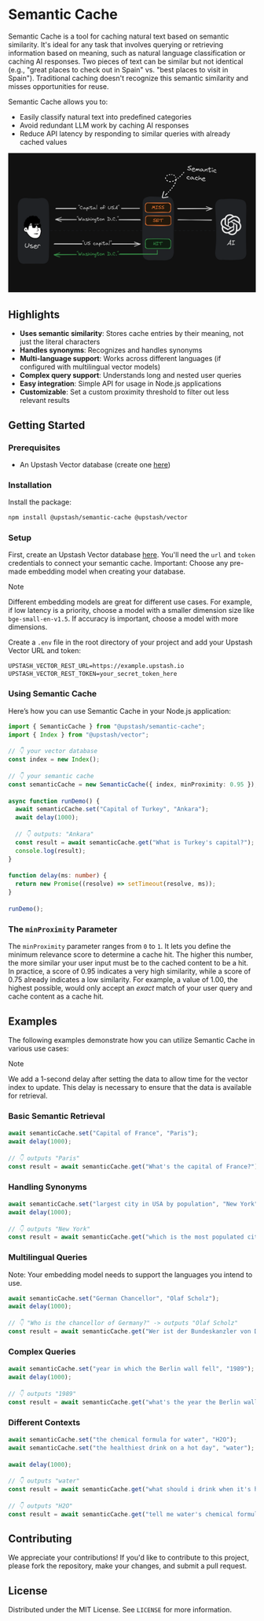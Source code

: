 # Semantic Cache

Semantic Cache is a tool for caching natural text based on semantic similarity. It's ideal for any task that involves querying or retrieving information based on meaning, such as natural language classification or caching AI responses. Two pieces of text can be similar but not identical (e.g., "great places to check out in Spain" vs. "best places to visit in Spain"). Traditional caching doesn't recognize this semantic similarity and misses opportunities for reuse.

Semantic Cache allows you to:

- Easily classify natural text into predefined categories
- Avoid redundant LLM work by caching AI responses
- Reduce API latency by responding to similar queries with already cached values

<img src="./assets/how-semantic-cache-works.png" width="700">

## Highlights

- **Uses semantic similarity**: Stores cache entries by their meaning, not just the literal characters
- **Handles synonyms**: Recognizes and handles synonyms
- **Multi-language support**: Works across different languages (if configured with multilingual vector models)
- **Complex query support**: Understands long and nested user queries
- **Easy integration**: Simple API for usage in Node.js applications
- **Customizable**: Set a custom proximity threshold to filter out less relevant results

## Getting Started

### Prerequisites

- An Upstash Vector database (create one [here](https://console.upstash.com/vector))

### Installation

Install the package:

```bash
npm install @upstash/semantic-cache @upstash/vector
```

### Setup

First, create an Upstash Vector database [here](https://console.upstash.com/vector). You'll need the `url` and `token` credentials to connect your semantic cache. Important: Choose any pre-made embedding model when creating your database.

> [!NOTE]  
> Different embedding models are great for different use cases. For example, if low latency is a priority, choose a model with a smaller dimension size like `bge-small-en-v1.5`. If accuracy is important, choose a model with more dimensions.

Create a `.env` file in the root directory of your project and add your Upstash Vector URL and token:

```plaintext
UPSTASH_VECTOR_REST_URL=https://example.upstash.io
UPSTASH_VECTOR_REST_TOKEN=your_secret_token_here
```

### Using Semantic Cache

Here’s how you can use Semantic Cache in your Node.js application:

```typescript
import { SemanticCache } from "@upstash/semantic-cache";
import { Index } from "@upstash/vector";

// 👇 your vector database
const index = new Index();

// 👇 your semantic cache
const semanticCache = new SemanticCache({ index, minProximity: 0.95 });

async function runDemo() {
  await semanticCache.set("Capital of Turkey", "Ankara");
  await delay(1000);

  // 👇 outputs: "Ankara"
  const result = await semanticCache.get("What is Turkey's capital?");
  console.log(result);
}

function delay(ms: number) {
  return new Promise((resolve) => setTimeout(resolve, ms));
}

runDemo();
```

### The `minProximity` Parameter

The `minProximity` parameter ranges from `0` to `1`. It lets you define the minimum relevance score to determine a cache hit. The higher this number, the more similar your user input must be to the cached content to be a hit. In practice, a score of 0.95 indicates a very high similarity, while a score of 0.75 already indicates a low similarity. For example, a value of 1.00, the highest possible, would only accept an _exact_ match of your user query and cache content as a cache hit.

## Examples

The following examples demonstrate how you can utilize Semantic Cache in various use cases:

> [!NOTE]  
> We add a 1-second delay after setting the data to allow time for the vector index to update. This delay is necessary to ensure that the data is available for retrieval.

### Basic Semantic Retrieval

```typescript
await semanticCache.set("Capital of France", "Paris");
await delay(1000);

// 👇 outputs "Paris"
const result = await semanticCache.get("What's the capital of France?");
```

### Handling Synonyms

```typescript
await semanticCache.set("largest city in USA by population", "New York");
await delay(1000);

// 👇 outputs "New York"
const result = await semanticCache.get("which is the most populated city in the USA?");
```

### Multilingual Queries

Note: Your embedding model needs to support the languages you intend to use.

```typescript
await semanticCache.set("German Chancellor", "Olaf Scholz");
await delay(1000);

// 👇 "Who is the chancellor of Germany?" -> outputs "Olaf Scholz"
const result = await semanticCache.get("Wer ist der Bundeskanzler von Deutschland?");
```

### Complex Queries

```typescript
await semanticCache.set("year in which the Berlin wall fell", "1989");
await delay(1000);

// 👇 outputs "1989"
const result = await semanticCache.get("what's the year the Berlin wall destroyed?");
```

### Different Contexts

```typescript
await semanticCache.set("the chemical formula for water", "H2O");
await semanticCache.set("the healthiest drink on a hot day", "water");

await delay(1000);

// 👇 outputs "water"
const result = await semanticCache.get("what should i drink when it's hot outside?");

// 👇 outputs "H2O"
const result = await semanticCache.get("tell me water's chemical formula");
```

## Contributing

We appreciate your contributions! If you'd like to contribute to this project, please fork the repository, make your changes, and submit a pull request.

## License

Distributed under the MIT License. See `LICENSE` for more information.
